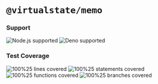 # `@virtualstate/memo`

[//]: # (badges)

### Support

 ![Node.js supported](https://img.shields.io/badge/node-%3E%3D16.0.0-blue) ![Deno supported](https://img.shields.io/badge/deno-%3E%3D1.17.0-blue) 

### Test Coverage

 ![100%25 lines covered](https://img.shields.io/badge/lines-100%25-brightgreen) ![100%25 statements covered](https://img.shields.io/badge/statements-100%25-brightgreen) ![100%25 functions covered](https://img.shields.io/badge/functions-100%25-brightgreen) ![100%25 branches covered](https://img.shields.io/badge/branches-100%25-brightgreen)

[//]: # (badges)



